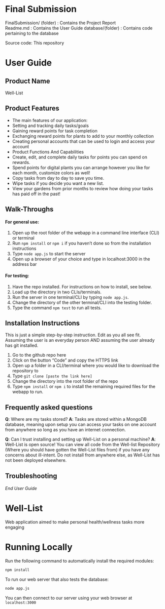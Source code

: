 # Final Submission
FinalSubmission/ (folder) : Contains the Project Report  
Readme.md : Contains the User Guide
database/(folder) : Contains code pertaining to the database  
  
Source code:
This repository

# User Guide

## Product Name
Well-List

## Product Features
- The main features of our application:
- Setting and tracking daily tasks/goals
- Gaining reward points for task completion
- Exchanging reward points for plants to add to your monthly collection
- Creating personal accounts that can be used to login and access your account
- Product Functions And Capabilities
- Create, edit, and complete daily tasks for points you can spend on rewards.
- Spend points for digital plants you can arrange however you like for each month, customize colors as well!
- Copy tasks from day to day to save you time.
- Wipe tasks if you decide you want a new list.
- View your gardens from prior months to review how doing your tasks has paid off in the past!

## Walk-Throughs
#### For general use:
1. Open up the root folder of the webapp in a command line interface (CLI) or terminal
1. Run `npm install` or `npm i` if you haven’t done so from the installation instructions
1. Type `node app.js` to start the server
1. Open up a browser of your choice and type in localhost:3000 in the address bar

#### For testing:
1. Have the repo installed. For instructions on how to install, see below.
1. Load up the directory in two CLIs/terminals.
1. Run the server in one terminal/CLI by typing `node app.js`.
1. Change the directory of the other terminal/CLI into the testing folder.
1. Type the command `npm test` to run all tests.

## Installation Instructions
This is just a simple step-by-step instruction. Edit as you all see fit. Assuming the user is an everyday person AND assuming the user already has git installed.
1. Go to the github repo here
1. Click on the button “Code” and copy the HTTPS link
1. Open up a folder in a CLI/terminal where you would like to download the repository to
1. Type `git clone [paste the link here]`
1. Change the directory into the root folder of the repo
1. Type `npm install` or `npm i` to install the remaining required files for the webapp to run.

## Frequently asked questions
**Q**: Where are my tasks stored?
**A**: Tasks are stored within a MongoDB database, meaning upon setup you can access your tasks on one account from anywhere so long as you have an internet connection.

**Q**: Can I trust installing and setting up Well-List on a personal machine?
**A**: Well-List is open source! You can view all code from the Well-list Repository (Where you should have gotten the Well-List files from) if you have any concerns about ill-intent. Do not install from anywhere else, as Well-List has not been deployed elsewhere.

## Troubleshooting

###### End User Guide


# Well-List
Web application aimed to make personal health/wellness tasks more engaging

# Running Locally

Run the following command to automatically install the required modules:
```sh
npm install
```

To run our web server that also tests the database:
```sh
node app.js
```

You can then connect to our server using your web browser at `localhost:3000`

